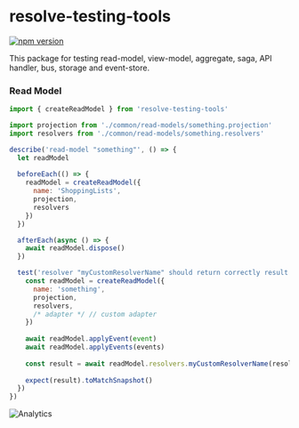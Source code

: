 # **resolve-testing-tools**
[![npm version](https://badge.fury.io/js/resolve-testing-tools.svg)](https://badge.fury.io/js/resolve-testing-tools)

This package for testing read-model, view-model, aggregate, saga, API handler, bus, storage and event-store.

### Read Model
```js
import { createReadModel } from 'resolve-testing-tools'

import projection from './common/read-models/something.projection'
import resolvers from './common/read-models/something.resolvers'

describe('read-model "something"', () => {
  let readModel
  
  beforeEach(() => {
    readModel = createReadModel({
      name: 'ShoppingLists',
      projection,
      resolvers
    })
  })

  afterEach(async () => {
    await readModel.dispose()
  })

  test('resolver "myCustomResolverName" should return correctly result', async () => {
    const readModel = createReadModel({
      name: 'something', 
      projection, 
      resolvers, 
      /* adapter */ // custom adapter 
    }) 
    
    await readModel.applyEvent(event)
    await readModel.applyEvents(events)
    
    const result = await readModel.resolvers.myCustomResolverName(resolverArgs, jwtToken)
  
    expect(result).toMatchSnapshot()
  })
})
```

![Analytics](https://ga-beacon.appspot.com/UA-118635726-1/packages-resolve-testing-tools-readme?pixel)
